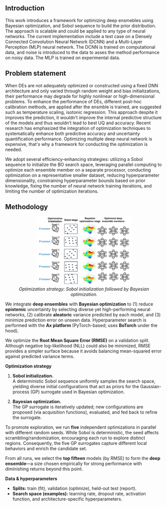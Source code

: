 ## Introduction
This work introduces a framework for optimizing deep ensmebles using Bayesian optimization, and Sobol sequence to build the prior distribution. The approach is scalable and could be applied to any type of neural networks. The current implementation include a test case on a Densely Connected Convolution Neural Network (DCNN) and a Multi-Layer Perception (MLP) neural network.  The DCNN is trained on computational data, and noise is introduced to the data to asses the method performance on noisy data. The MLP is trained on experimental data.  

## Problem statement
When DEs are not adequately optimized or constructed using a fixed DNN architecture and only varied through random weight and bias initializations, their performance may degrade for highly nonlinear or high-dimensional problems.
To enhance the performance of DEs, different post-hoc calibration methods, are applied after the ensmble is trained, are suggested such as temperature scaling, isotonic regression. This approach despite it improves
the prediction, it wouldn’t improve the internal predictive structure of the models and thus wouldn’t lead to best UQ and accuracy. Recent research has emphasized the integration of optimization techniques to systematically
enhance both predictive accuracy and uncertainty quantification performance. Optimizing multiple deep neural network is expensive, that's why a framework for conducting the optimization is needed. 

We adopt several efficiency-enhancing strategies: utilizing a Sobol sequence to initialize the BO search space, leveraging parallel computing to optimize each ensemble member on a separate processor, 
conducting optimization on a representative smaller dataset, reducing hyperparameter dimensionality, constraining hyperparameter bounds based on prior knowledge, fixing the number of neural network training iterations, 
and limiting the number of optimization iterations.

## Methodology
<p align="center">
  <img src="Figures/optimization_strategy.jpg" width="60%" alt="Optimization strategy for BODE (Sobol init + Bayesian optimization)">
  <br><em>Optimization strategy: Sobol initialization followed by Bayesian optimization.</em>
</p>

We integrate **deep ensembles** with **Bayesian optimization** to (1) reduce **epistemic** uncertainty by selecting diverse yet high-performing neural networks, (2) calibrate **aleatoric** variance predicted by each model, and (3) minimize prediction error on unseen data. Hyperparameter search is performed with the **Ax platform** (PyTorch-based; uses **BoTorch** under the hood).

We optimize the **Root Mean Square Error (RMSE)** on a validation split. Although negative log-likelihood (NLL) could also be minimized, RMSE provides a simpler surface because it avoids balancing mean-squared error against predicted variance terms.

**Optimization strategy**

1. **Sobol initialization.**  
   A deterministic Sobol sequence uniformly samples the search space, yielding diverse initial configurations that act as priors for the Gaussian-process (GP) surrogate used in Bayesian optimization.

2. **Bayesian optimization.**  
   The GP surrogate is iteratively updated; new configurations are proposed (via acquisition functions), evaluated, and fed back to refine the surrogate.

To promote exploration, we run **five** independent optimizations in parallel with different random seeds. While Sobol is deterministic, the seed affects scrambling/randomization, encouraging each run to explore distinct regions. Consequently, the five GP surrogates capture different local behaviors and enrich the candidate set.

From all runs, we select the **top fifteen** models (by RMSE) to form the **deep ensemble**—a size chosen empirically for strong performance with diminishing returns beyond this point.

**Data & hyperparameters**

- **Splits:** train (fit), validation (optimize), held-out test (report).  
- **Search space (examples):** learning rate, dropout rate, activation function, and architecture-specific hyperparameters.

